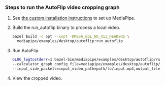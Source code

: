 ### Steps to run the AutoFlip video cropping graph

1. See [the custom installation instructions](https://github.com/thesofakillers/mediapipe/blob/master/mediapipe/docs/install_autoflip.md) to set up MediaPipe.

2. Build the run_autoflip binary to process a local video.

   ```bash
   bazel build -c opt --copt -DMESA_EGL_NO_X11_HEADERS \
     mediapipe/examples/desktop/autoflip:run_autoflip
   ```

3. Run AutoFlip

   ```bash
   GLOG_logtostderr=1 bazel-bin/mediapipe/examples/desktop/autoflip/run_autoflip \
   --calculator_graph_config_file=mediapipe/examples/desktop/autoflip/autoflip_graph.pbtxt \
   --input_side_packets=input_video_path=path/to/input.mp4,output_file_path=path/to/output.csv,aspect_ratio=w:h
   ```

4. View the cropped video.
